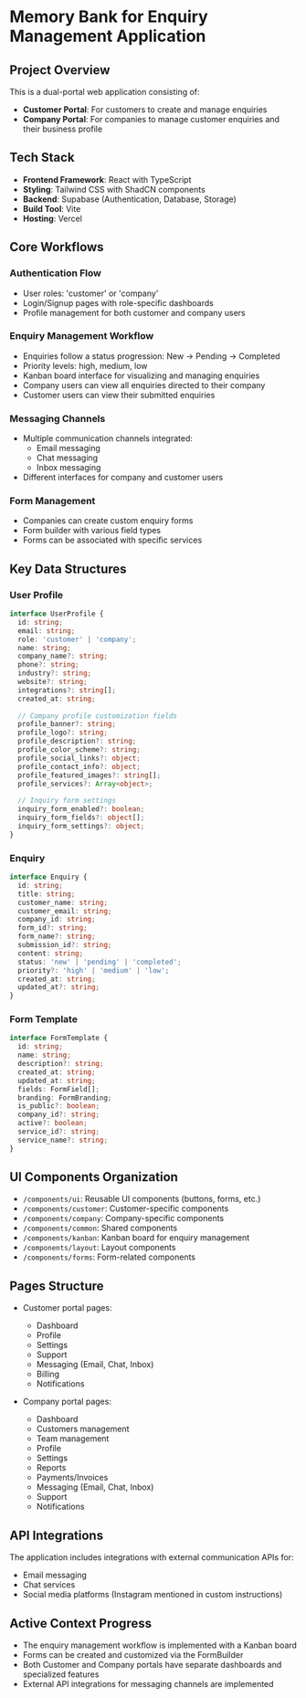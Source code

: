 # Memory Bank for Enquiry Management Application

## Project Overview
This is a dual-portal web application consisting of:
- **Customer Portal**: For customers to create and manage enquiries
- **Company Portal**: For companies to manage customer enquiries and their business profile

## Tech Stack
- **Frontend Framework**: React with TypeScript
- **Styling**: Tailwind CSS with ShadCN components
- **Backend**: Supabase (Authentication, Database, Storage)
- **Build Tool**: Vite
- **Hosting**: Vercel

## Core Workflows

### Authentication Flow
- User roles: 'customer' or 'company'
- Login/Signup pages with role-specific dashboards
- Profile management for both customer and company users

### Enquiry Management Workflow
- Enquiries follow a status progression: New → Pending → Completed
- Priority levels: high, medium, low
- Kanban board interface for visualizing and managing enquiries
- Company users can view all enquiries directed to their company
- Customer users can view their submitted enquiries

### Messaging Channels
- Multiple communication channels integrated:
  - Email messaging
  - Chat messaging
  - Inbox messaging
- Different interfaces for company and customer users

### Form Management
- Companies can create custom enquiry forms
- Form builder with various field types
- Forms can be associated with specific services

## Key Data Structures

### User Profile
```typescript
interface UserProfile {
  id: string;
  email: string;
  role: 'customer' | 'company';
  name: string;
  company_name?: string;
  phone?: string;
  industry?: string;
  website?: string;
  integrations?: string[];
  created_at: string;
  
  // Company profile customization fields
  profile_banner?: string;
  profile_logo?: string;
  profile_description?: string;
  profile_color_scheme?: string;
  profile_social_links?: object;
  profile_contact_info?: object;
  profile_featured_images?: string[];
  profile_services?: Array<object>;
  
  // Inquiry form settings
  inquiry_form_enabled?: boolean;
  inquiry_form_fields?: object[];
  inquiry_form_settings?: object;
}
```

### Enquiry
```typescript
interface Enquiry {
  id: string;
  title: string;
  customer_name: string;
  customer_email: string;
  company_id: string;
  form_id?: string;
  form_name?: string;
  submission_id?: string;
  content: string;
  status: 'new' | 'pending' | 'completed';
  priority?: 'high' | 'medium' | 'low';
  created_at: string;
  updated_at?: string;
}
```

### Form Template
```typescript
interface FormTemplate {
  id: string;
  name: string;
  description?: string;
  created_at: string;
  updated_at: string;
  fields: FormField[];
  branding: FormBranding;
  is_public?: boolean;
  company_id?: string;
  active?: boolean;
  service_id?: string;
  service_name?: string;
}
```

## UI Components Organization
- `/components/ui`: Reusable UI components (buttons, forms, etc.)
- `/components/customer`: Customer-specific components
- `/components/company`: Company-specific components
- `/components/common`: Shared components
- `/components/kanban`: Kanban board for enquiry management
- `/components/layout`: Layout components
- `/components/forms`: Form-related components

## Pages Structure
- Customer portal pages:
  - Dashboard
  - Profile
  - Settings
  - Support
  - Messaging (Email, Chat, Inbox)
  - Billing
  - Notifications
  
- Company portal pages:
  - Dashboard
  - Customers management
  - Team management
  - Profile
  - Settings
  - Reports
  - Payments/Invoices
  - Messaging (Email, Chat, Inbox)
  - Support
  - Notifications

## API Integrations
The application includes integrations with external communication APIs for:
- Email messaging
- Chat services
- Social media platforms (Instagram mentioned in custom instructions)

## Active Context Progress
- The enquiry management workflow is implemented with a Kanban board
- Forms can be created and customized via the FormBuilder
- Both Customer and Company portals have separate dashboards and specialized features
- External API integrations for messaging channels are implemented 
